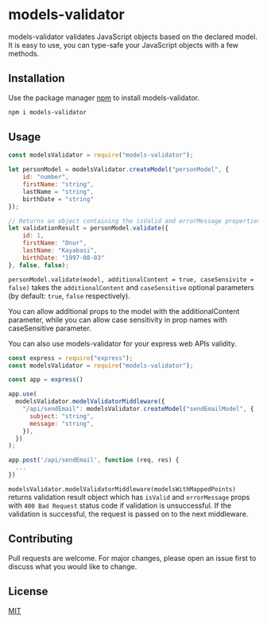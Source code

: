 # models-validator

models-validator validates JavaScript objects based on the declared model. It is easy to use, you can type-safe your JavaScript objects with a few methods.

## Installation

Use the package manager [npm](https://www.npmjs.com/package/models-validator) to install models-validator.

```bash
npm i models-validator
```

## Usage

```javascript
const modelsValidator = require("models-validator");

let personModel = modelsValidator.createModel("personModel", {
    id: "number",
    firstName: "string",
    lastName = "string",
    birthDate = "string"
});

// Returns an object containing the isValid and errorMessage properties.
let validationResult = personModel.validate({
    id: 1,
    firstName: "Onur",
    lastName: "Kayabasi",
    birthDate: "1997-08-03"
}, false, false);
```
`personModel.validate(model, additionalContent = true, caseSensivite = false)` takes the `additionalContent` and `caseSensitive` optional parameters (by default: `true`, `false` respectively). 

You can allow additional props to the model with the additionalContent parameter, while you can allow case sensitivity in prop names with caseSensitive parameter.

You can also use models-validator for your express web APIs validity.

```javascript
const express = require("express");
const modelsValidator = require("models-validator");

const app = express()

app.use(
  modelsValidator.modelValidatorMiddleware({
    "/api/sendEmail": modelsValidator.createModel("sendEmailModel", {
      subject: "string",
      message: "string",
    }),
  })
);

app.post('/api/sendEmail', function (req, res) {
  ...
})

```

`modelsValidator.modelValidatorMiddleware(modelsWithMappedPoints)` returns validation result object which has `isValid` and `errorMessage` props with `400 Bad Request` status code if validation is unsuccessful. If the validation is successful, the request is passed on to the next middleware.

## Contributing
Pull requests are welcome. For major changes, please open an issue first to discuss what you would like to change.

## License
[MIT](https://choosealicense.com/licenses/mit/)